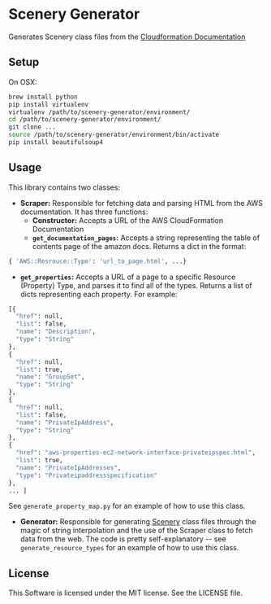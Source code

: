 # Scenery Generator
Generates Scenery class files from the [Cloudformation Documentation](http://docs.aws.amazon.com/AWSCloudFormation/latest/UserGuide/aws-template-resource-type-ref.html)

## Setup
On OSX:
```bash
brew install python
pip install virtualenv
virtualenv /path/to/scenery-generator/environment/
cd /path/to/scenery-generator/environment/
git clone ...
source /path/to/scenery-generator/environment/bin/activate
pip install beautifulsoup4
```

## Usage
This library contains two classes:
+ **Scraper:** Responsible for fetching data and parsing HTML from the AWS
  documentation. It has three functions:
    - **Constructor:** Accepts a URL of the AWS CloudFormation Documentation
    - **`get_documentation_pages`:** Accepts a string representing the table of
    contents page of the amazon docs. Returns a dict in the format:

```python
{ 'AWS::Resrouce::Type': 'url_to_page.html', ...}
```

   - **`get_properties`:** Accepts a URL of a page to a specific Resource
   (Property) Type, and parses it to find all of the types. Returns a list of
   dicts representing each property. For example:

```python
[{
  "href": null,
  "list": false,
  "name": "Description",
  "type": "String"
},
{
  "href": null,
  "list": true,
  "name": "GroupSet",
  "type": "String"
},
{
  "href": null,
  "list": false,
  "name": "PrivateIpAddress",
  "type": "String"
},
{
  "href": "aws-properties-ec2-network-interface-privateipspec.html",
  "list": true,
  "name": "PrivateIpAddresses",
  "type": "Privateipaddressspecification"
},
... ]
```

See `generate_property_map.py` for an example of how to use this class.

+ **Generator:** Responsible for generating [Scenery](https://github.com/OpenWhere/scenery)
  class files through the magic of string interpolation and the use of the Scraper
  class to fetch data from the web. The code is pretty self-explanatory -- see
  `generate_resource_types` for an example of how to use this class.

## License
This Software is licensed under the MIT license. See the LICENSE file.
